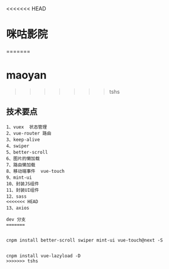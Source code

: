 <<<<<<< HEAD
# 咪咕影院
=======
# maoyan
>>>>>>> tshs

## 技术要点
```
1、vuex  状态管理
2、vue-router 路由
3、keep-alive
4、swiper
5、better-scroll
6、图片的懒加载
7、路由懒加载
8、移动端事件  vue-touch
9、mint-ui
10、封装JS组件
11、封装UI组件
12、sass 
<<<<<<< HEAD
13、axios

dev 分支
=======


cnpm install better-scroll swiper mint-ui vue-touch@next -S


cnpm install vue-lazyload -D
>>>>>>> tshs
```

